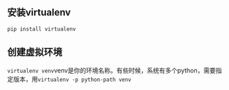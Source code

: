 ## 安装virtualenv
`pip install virtualenv`
## 创建虚拟环境
`virtualenv venv`venv是你的环境名称。有些时候，系统有多个python，需要指定版本，用`virtualenv -p python-path venv`

